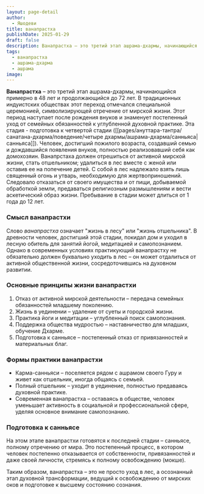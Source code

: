 ```yaml
---
layout: page-detail
author:
  - Яшодеви
title: ванапрастха
publishDate: 2025-01-29
draft: false
description: Ванапрастха – это третий этап ашрама-дхармы, начинающийся примерно в 48 лет и продолжающийся до 72 лет. В традиционных индуистских обществах этот переход отмечался специальной церемонией, символизирующей отречение от мирской жизни. Этот период наступает после рождения внуков и знаменует постепенный уход от семейных обязанностей к углубленной духовной практике.
tags:
  - ванапрастха
  - ашрама-дхарма
  - ашрама
image:
---
```

**Ванапрастха** – это третий этап ашрама-дхармы, начинающийся примерно в 48 лет и продолжающийся до 72 лет. В традиционных индуистских обществах этот переход отмечался специальной церемонией, символизирующей отречение от мирской жизни. Этот период наступает после рождения внуков и знаменует постепенный уход от семейных обязанностей к углубленной духовной практике.
Эта стадия - подготовка к четвертой стадии ([[pages/ануттара-тантра/санатана-дхарма/поведение/четыре дхармы/ашрама-дхарма/санньяса|санньяса]]). Человек, достигший пожилого возраста, создавший семью и дождавшийся появления внуков, полностью реализовавший себя как домохозяин. Ванапрстаха должен отрешиться от активной мирской жизни, стать отшельником; удалиться в лес вместе с женой или оставив ее на попечение детей. С собой в лес надлежало взять лишь священный огонь и утварь, необходимую для жертвоприношений. Следовало отказаться от своего имущества и от пищи, добываемой обработкой земли, предаваться религиозным размышлениям и вести аскетический образ жизни. Пребывание в стадии может длиться от 1 года до 12 лет.

### Смысл ванапрастхи

Слово _ванапрастха_ означает "жизнь в лесу" или "жизнь отшельника". В древности человек, достигший этой стадии, покидал дом и уходил в лесную обитель для занятий йогой, медитацией и самопознанием. Однако в современных условиях практикующий ванапрастху не обязательно должен буквально уходить в лес – он может отдалиться от активной общественной жизни, сосредоточившись на духовном развитии.

### Основные принципы жизни ванапрастхи

1. Отказ от активной мирской деятельности – передача семейных обязанностей младшему поколению.
2. Жизнь в уединении – удаление от суеты и городской жизни.
3. Практика йоги и медитации – углубленный поиск самопознания.
4. Поддержка общества мудростью – наставничество для младших, обучение Дхарме.
5. Подготовка к санньясе – постепенный отказ от привязанностей и материальных благ.

### Формы практики ванапрастхи

- Карма-санньяси – поселяется рядом с ашрамом своего Гуру и живет как отшельник, иногда общаясь с семьей.
- Полный отшельник – уходит в уединение, полностью предаваясь духовной практике.
- Современная ванапрастха – оставаясь в обществе, человек уменьшает активность в социальной и профессиональной сфере, уделяя основное внимание самопознанию.

### Подготовка к санньясе

На этом этапе ванапрастхи готовятся к последней стадии – санньясе, полному отречению от мира. Это постепенный процесс, в котором человек постепенно отказывается от собственности, привязанностей и даже своей личности, стремясь к полному освобождению (мокше).

Таким образом, ванапрастха – это не просто уход в лес, а осознанный этап духовной трансформации, ведущий к освобождению от мирских оков и подготовке к высшему состоянию сознания.